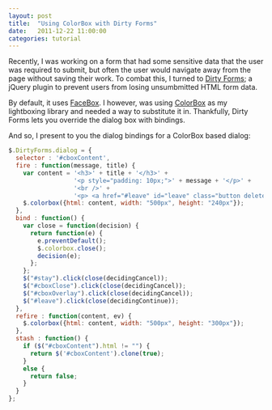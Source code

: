 ```yaml
---
layout: post
title:  "Using ColorBox with Dirty Forms"
date:   2011-12-22 11:00:00
categories: tutorial
---
```


Recently, I was working on a form that had some sensitive data that the user was required to submit, but often the user would navigate away from the page without saving their work. To combat this, I turned to [Dirty Forms](https://github.com/snikch/jquery.dirtyforms); a jQuery plugin to prevent users from losing unsumbmitted HTML form data.

By default, it uses [FaceBox](http://defunkt.io/facebox/). I however, was using [ColorBox](http://jacklmoore.com/colorbox/) as my lightboxing library and needed a way to substitute it in. Thankfully, Dirty Forms lets you override the dialog box with bindings.

And so, I present to you the dialog bindings for a ColorBox based dialog:

```javascript
$.DirtyForms.dialog = {
  selector : '#cboxContent',
  fire : function(message, title) {
    var content = '<h3>' + title + '</h3>' + 
                  '<p style="padding: 10px;">' + message + '</p>' + 
                  '<br />' + 
                  '<p> <a href="#leave" id="leave" class="button delete delete-item">Lose changes and leave</a> <a id="stay" href="#stay" class="button">Stay on current page</a></p>';
    $.colorbox({html: content, width: "500px", height: "240px"});
  },
  bind : function() {
    var close = function(decision) {
      return function(e) {
        e.preventDefault();
        $.colorbox.close();
        decision(e);
      };
    };
    $("#stay").click(close(decidingCancel));
    $("#cboxClose").click(close(decidingCancel));
    $("#cboxOverlay").click(close(decidingCancel));
    $("#leave").click(close(decidingContinue));
  },
  refire : function(content, ev) {
    $.colorbox({html: content, width: "500px", height: "300px"});
  },
  stash : function() {
    if ($("#cboxContent").html != "") {
      return $('#cboxContent').clone(true);
    }
    else {
      return false;
    }
  }
};
```
